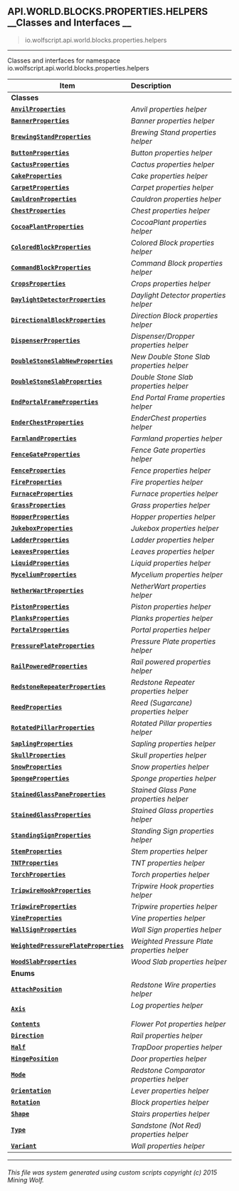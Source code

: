 ## API.WORLD.BLOCKS.PROPERTIES.HELPERS __Classes and Interfaces __

>io.wolfscript.api.world.blocks.properties.helpers

---

Classes and interfaces for namespace io.wolfscript.api.world.blocks.properties.helpers

Item | Description   
--- | :--- 
__Classes__|
__[`AnvilProperties`](AnvilProperties.md)__ | _Anvil properties helper_ 
__[`BannerProperties`](BannerProperties.md)__ | _Banner properties helper_ 
__[`BrewingStandProperties`](BrewingStandProperties.md)__ | _Brewing Stand properties helper_ 
__[`ButtonProperties`](ButtonProperties.md)__ | _Button properties helper_ 
__[`CactusProperties`](CactusProperties.md)__ | _Cactus properties helper_ 
__[`CakeProperties`](CakeProperties.md)__ | _Cake properties helper_ 
__[`CarpetProperties`](CarpetProperties.md)__ | _Carpet properties helper_ 
__[`CauldronProperties`](CauldronProperties.md)__ | _Cauldron properties helper_ 
__[`ChestProperties`](ChestProperties.md)__ | _Chest properties helper_ 
__[`CocoaPlantProperties`](CocoaPlantProperties.md)__ | _CocoaPlant properties helper_ 
__[`ColoredBlockProperties`](ColoredBlockProperties.md)__ | _Colored Block properties helper_ 
__[`CommandBlockProperties`](CommandBlockProperties.md)__ | _Command Block properties helper_ 
__[`CropsProperties`](CropsProperties.md)__ | _Crops properties helper_ 
__[`DaylightDetectorProperties`](DaylightDetectorProperties.md)__ | _Daylight Detector properties helper_ 
__[`DirectionalBlockProperties`](DirectionalBlockProperties.md)__ | _Direction Block properties helper_ 
__[`DispenserProperties`](DispenserProperties.md)__ | _Dispenser/Dropper properties helper_ 
__[`DoubleStoneSlabNewProperties`](DoubleStoneSlabNewProperties.md)__ | _New Double Stone Slab properties helper_ 
__[`DoubleStoneSlabProperties`](DoubleStoneSlabProperties.md)__ | _Double Stone Slab properties helper_ 
__[`EndPortalFrameProperties`](EndPortalFrameProperties.md)__ | _End Portal Frame properties helper_ 
__[`EnderChestProperties`](EnderChestProperties.md)__ | _EnderChest properties helper_ 
__[`FarmlandProperties`](FarmlandProperties.md)__ | _Farmland properties helper_ 
__[`FenceGateProperties`](FenceGateProperties.md)__ | _Fence Gate properties helper_ 
__[`FenceProperties`](FenceProperties.md)__ | _Fence properties helper_ 
__[`FireProperties`](FireProperties.md)__ | _Fire properties helper_ 
__[`FurnaceProperties`](FurnaceProperties.md)__ | _Furnace properties helper_ 
__[`GrassProperties`](GrassProperties.md)__ | _Grass properties helper_ 
__[`HopperProperties`](HopperProperties.md)__ | _Hopper properties helper_ 
__[`JukeboxProperties`](JukeboxProperties.md)__ | _Jukebox properties helper_ 
__[`LadderProperties`](LadderProperties.md)__ | _Ladder properties helper_ 
__[`LeavesProperties`](LeavesProperties.md)__ | _Leaves properties helper_ 
__[`LiquidProperties`](LiquidProperties.md)__ | _Liquid properties helper_ 
__[`MyceliumProperties`](MyceliumProperties.md)__ | _Mycelium properties helper_ 
__[`NetherWartProperties`](NetherWartProperties.md)__ | _NetherWart properties helper_ 
__[`PistonProperties`](PistonProperties.md)__ | _Piston properties helper_ 
__[`PlanksProperties`](PlanksProperties.md)__ | _Planks properties helper_ 
__[`PortalProperties`](PortalProperties.md)__ | _Portal properties helper_ 
__[`PressurePlateProperties`](PressurePlateProperties.md)__ | _Pressure Plate properties helper_ 
__[`RailPoweredProperties`](RailPoweredProperties.md)__ | _Rail powered properties helper_ 
__[`RedstoneRepeaterProperties`](RedstoneRepeaterProperties.md)__ | _Redstone Repeater properties helper_ 
__[`ReedProperties`](ReedProperties.md)__ | _Reed (Sugarcane) properties helper_ 
__[`RotatedPillarProperties`](RotatedPillarProperties.md)__ | _Rotated Pillar properties helper_ 
__[`SaplingProperties`](SaplingProperties.md)__ | _Sapling properties helper_ 
__[`SkullProperties`](SkullProperties.md)__ | _Skull properties helper_ 
__[`SnowProperties`](SnowProperties.md)__ | _Snow properties helper_ 
__[`SpongeProperties`](SpongeProperties.md)__ | _Sponge properties helper_ 
__[`StainedGlassPaneProperties`](StainedGlassPaneProperties.md)__ | _Stained Glass Pane properties helper_ 
__[`StainedGlassProperties`](StainedGlassProperties.md)__ | _Stained Glass properties helper_ 
__[`StandingSignProperties`](StandingSignProperties.md)__ | _Standing Sign properties helper_ 
__[`StemProperties`](StemProperties.md)__ | _Stem properties helper_ 
__[`TNTProperties`](TNTProperties.md)__ | _TNT properties helper_ 
__[`TorchProperties`](TorchProperties.md)__ | _Torch properties helper_ 
__[`TripwireHookProperties`](TripwireHookProperties.md)__ | _Tripwire Hook properties helper_ 
__[`TripwireProperties`](TripwireProperties.md)__ | _Tripwire properties helper_ 
__[`VineProperties`](VineProperties.md)__ | _Vine properties helper_ 
__[`WallSignProperties`](WallSignProperties.md)__ | _Wall Sign properties helper_ 
__[`WeightedPressurePlateProperties`](WeightedPressurePlateProperties.md)__ | _Weighted Pressure Plate properties helper_ 
__[`WoodSlabProperties`](WoodSlabProperties.md)__ | _Wood Slab properties helper_ 
__Enums__|
__[`AttachPosition`](AttachPosition.md)__ | _Redstone Wire properties helper_ 
__[`Axis`](Axis.md)__ | _Log properties helper<p/>_ 
__[`Contents`](Contents.md)__ | _Flower Pot properties helper_ 
__[`Direction`](Direction.md)__ | _Rail properties helper_ 
__[`Half`](Half.md)__ | _TrapDoor properties helper_ 
__[`HingePosition`](HingePosition.md)__ | _Door properties helper_ 
__[`Mode`](Mode.md)__ | _Redstone Comparator properties helper_ 
__[`Orientation`](Orientation.md)__ | _Lever properties helper_ 
__[`Rotation`](Rotation.md)__ | _Block properties helper_ 
__[`Shape`](Shape.md)__ | _Stairs properties helper_ 
__[`Type`](Type.md)__ | _Sandstone (Not Red) properties helper_ 
__[`Variant`](Variant.md)__ | _Wall properties helper_ 



---



###### This file was system generated using custom scripts copyright (c) 2015 Mining Wolf.
	

